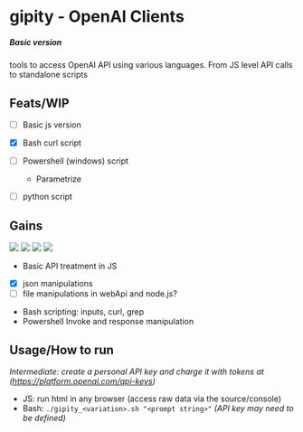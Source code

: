# gipity - OpenAI Clients

##### _Basic version_
tools to access OpenAI API using various languages. From JS level API calls to standalone scripts

## Feats/WIP

- [ ] Basic js version
- [x] Bash curl script 
- [ ] Powershell (windows) script
    - Parametrize
- [ ] python script


## Gains

![](https://shields.io/badge/-javascript-4377cb?logo=javascript)
![](https://shields.io/badge/-bash-4377cb?logo=gnubash)
![](https://shields.io/badge/-powershell-4377cb?logo=powershell)
![](https://shields.io/badge/-json-4377cb?logo=json)

- Basic API treatment in JS
- [x] json manipulations
- [ ] file manipulations in webApi and node.js?
- Bash scripting: inputs, curl, grep
- Powershell Invoke and response manipulation

## Usage/How to run

*Intermediate: create a personal API key and charge it with tokens at (https://platform.openai.com/api-keys)*
- JS: run html in any browser (access raw data via the source/console)
- Bash: ```./gipity_<variation>.sh "<prompt string>"``` *(API key may need to be defined)*
